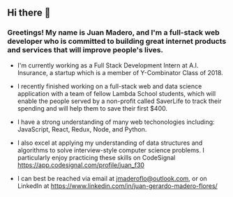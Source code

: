 ## Hi there 👋

<!--
**jmadflo/jmadflo** is a ✨ _special_ ✨ repository because its `README.md` (this file) appears on your GitHub profile.
-->
### Greetings! My name is Juan Madero, and I'm a full-stack web developer who is committed to building great internet products and services that will improve people's lives. 
- I'm currently working as a Full Stack Development Intern at A.I. Insurance, a startup which is a member of Y-Combinator Class of 2018.
- I recently finished working on a full-stack web and data science application with a team of fellow Lambda School students, which will enable the people served by a non-profit called SaverLife to track their spending and will help them to save their first $400.
- I have a strong understanding of many web techonologies including: JavaScript, React, Redux, Node, and Python.
- I also excel at applying my understanding of data structures and algorithms to solve interview-style computer science problems. I particularly enjoy practicing these skills on CodeSignal https://app.codesignal.com/profile/juan_f30

- I can best be reached via email at jmaderoflo@outlook.com, or on LinkedIn at https://www.linkedin.com/in/juan-gerardo-madero-flores/
